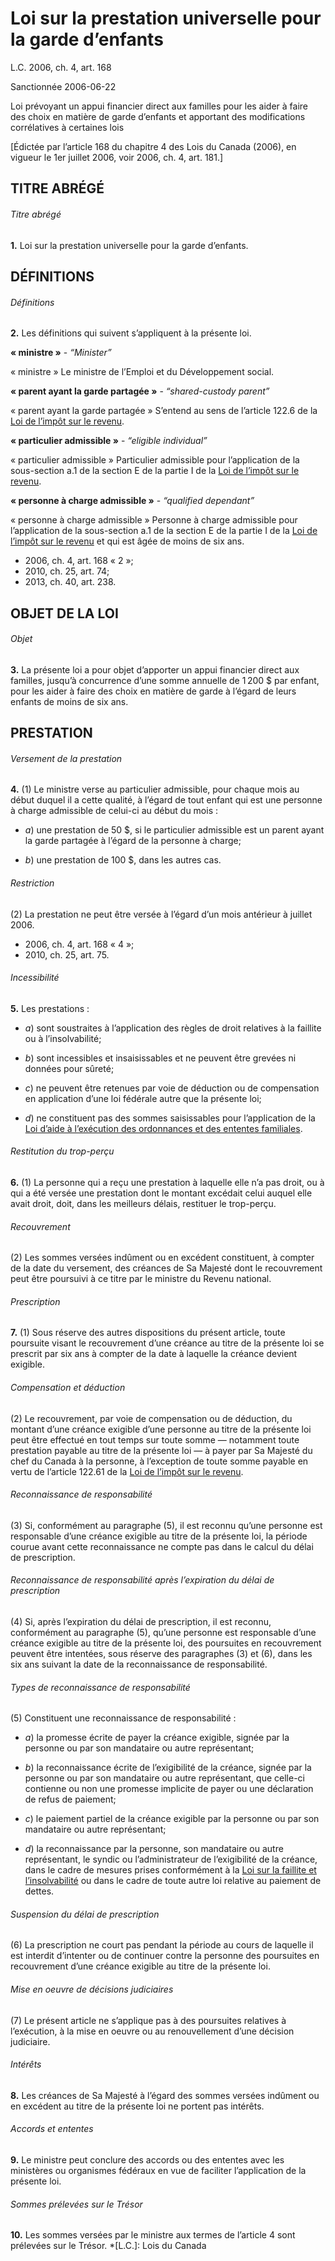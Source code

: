 # Loi sur la prestation universelle pour la garde d’enfants

L.C. 2006, ch. 4, art. 168

Sanctionnée 2006-06-22

Loi prévoyant un appui financier direct aux familles pour les aider à faire des choix en matière de garde d’enfants et apportant des modifications corrélatives à certaines lois

[Édictée par l’article 168 du chapitre 4 des Lois du Canada (2006), en vigueur le 1er juillet 2006, voir 2006, ch. 4, art. 181.]

## TITRE ABRÉGÉ

###### Titre abrégé

**1.** Loi sur la prestation universelle pour la garde d’enfants.

## DÉFINITIONS

###### Définitions

**2.** Les définitions qui suivent s’appliquent à la présente loi.

**« ministre »** - _“Minister”_

    

« ministre » Le ministre de l’Emploi et du Développement social.

**« parent ayant la garde partagée »** - _“shared-custody parent”_

    

« parent ayant la garde partagée » S’entend au sens de l’article 122.6 de la [Loi de l’impôt sur le revenu](/canada/fra/lois/I/I-3.3.md).

**« particulier admissible »** - _“eligible individual”_

    

« particulier admissible » Particulier admissible pour l’application de la sous-section a.1 de la section E de la partie I de la [Loi de l’impôt sur le revenu](/canada/fra/lois/I/I-3.3.md).

**« personne à charge admissible »** - _“qualified dependant”_

    

« personne à charge admissible » Personne à charge admissible pour l’application de la sous-section a.1 de la section E de la partie I de la [Loi de l’impôt sur le revenu](/canada/fra/lois/I/I-3.3.md) et qui est âgée de moins de six ans.

  * 2006, ch. 4, art. 168 « 2 »;
  * 2010, ch. 25, art. 74;
  * 2013, ch. 40, art. 238.

## OBJET DE LA LOI

###### Objet

**3.** La présente loi a pour objet d’apporter un appui financier direct aux familles, jusqu’à concurrence d’une somme annuelle de 1 200 $ par enfant, pour les aider à faire des choix en matière de garde à l’égard de leurs enfants de moins de six ans.

## PRESTATION

###### Versement de la prestation

**4.** (1) Le ministre verse au particulier admissible, pour chaque mois au début duquel il a cette qualité, à l’égard de tout enfant qui est une personne à charge admissible de celui-ci au début du mois :

  * _a_) une prestation de 50 $, si le particulier admissible est un parent ayant la garde partagée à l’égard de la personne à charge;

  * _b_) une prestation de 100 $, dans les autres cas.

###### Restriction

(2) La prestation ne peut être versée à l’égard d’un mois antérieur à juillet 2006.

  * 2006, ch. 4, art. 168 « 4 »;
  * 2010, ch. 25, art. 75.

###### Incessibilité

**5.** Les prestations :

  * _a_) sont soustraites à l’application des règles de droit relatives à la faillite ou à l’insolvabilité;

  * _b_) sont incessibles et insaisissables et ne peuvent être grevées ni données pour sûreté;

  * _c_) ne peuvent être retenues par voie de déduction ou de compensation en application d’une loi fédérale autre que la présente loi;

  * _d_) ne constituent pas des sommes saisissables pour l’application de la [Loi d’aide à l’exécution des ordonnances et des ententes familiales](/canada/fra/lois/F/F-1.4.md).

###### Restitution du trop-perçu

**6.** (1) La personne qui a reçu une prestation à laquelle elle n’a pas droit, ou à qui a été versée une prestation dont le montant excédait celui auquel elle avait droit, doit, dans les meilleurs délais, restituer le trop-perçu.

###### Recouvrement

(2) Les sommes versées indûment ou en excédent constituent, à compter de la date du versement, des créances de Sa Majesté dont le recouvrement peut être poursuivi à ce titre par le ministre du Revenu national.

###### Prescription

**7.** (1) Sous réserve des autres dispositions du présent article, toute poursuite visant le recouvrement d’une créance au titre de la présente loi se prescrit par six ans à compter de la date à laquelle la créance devient exigible.

###### Compensation et déduction

(2) Le recouvrement, par voie de compensation ou de déduction, du montant d’une créance exigible d’une personne au titre de la présente loi peut être effectué en tout temps sur toute somme — notamment toute prestation payable au titre de la présente loi — à payer par Sa Majesté du chef du Canada à la personne, à l’exception de toute somme payable en vertu de l’article 122.61 de la [Loi de l’impôt sur le revenu](/canada/fra/lois/I/I-3.3.md).

###### Reconnaissance de responsabilité

(3) Si, conformément au paragraphe (5), il est reconnu qu’une personne est responsable d’une créance exigible au titre de la présente loi, la période courue avant cette reconnaissance ne compte pas dans le calcul du délai de prescription.

###### Reconnaissance de responsabilité après l’expiration du délai de prescription

(4) Si, après l’expiration du délai de prescription, il est reconnu, conformément au paragraphe (5), qu’une personne est responsable d’une créance exigible au titre de la présente loi, des poursuites en recouvrement peuvent être intentées, sous réserve des paragraphes (3) et (6), dans les six ans suivant la date de la reconnaissance de responsabilité.

###### Types de reconnaissance de responsabilité

(5) Constituent une reconnaissance de responsabilité :

  * _a_) la promesse écrite de payer la créance exigible, signée par la personne ou par son mandataire ou autre représentant;

  * _b_) la reconnaissance écrite de l’exigibilité de la créance, signée par la personne ou par son mandataire ou autre représentant, que celle-ci contienne ou non une promesse implicite de payer ou une déclaration de refus de paiement;

  * _c_) le paiement partiel de la créance exigible par la personne ou par son mandataire ou autre représentant;

  * _d_) la reconnaissance par la personne, son mandataire ou autre représentant, le syndic ou l’administrateur de l’exigibilité de la créance, dans le cadre de mesures prises conformément à la [Loi sur la faillite et l’insolvabilité](/canada/fra/lois/B/B-3.md) ou dans le cadre de toute autre loi relative au paiement de dettes.

###### Suspension du délai de prescription

(6) La prescription ne court pas pendant la période au cours de laquelle il est interdit d’intenter ou de continuer contre la personne des poursuites en recouvrement d’une créance exigible au titre de la présente loi.

###### Mise en oeuvre de décisions judiciaires

(7) Le présent article ne s’applique pas à des poursuites relatives à l’exécution, à la mise en oeuvre ou au renouvellement d’une décision judiciaire.

###### Intérêts

**8.** Les créances de Sa Majesté à l’égard des sommes versées indûment ou en excédent au titre de la présente loi ne portent pas intérêts.

###### Accords et ententes

**9.** Le ministre peut conclure des accords ou des ententes avec les ministères ou organismes fédéraux en vue de faciliter l’application de la présente loi.

###### Sommes prélevées sur le Trésor

**10.** Les sommes versées par le ministre aux termes de l’article 4 sont prélevées sur le Trésor.
  *[L.C.]: Lois du Canada
